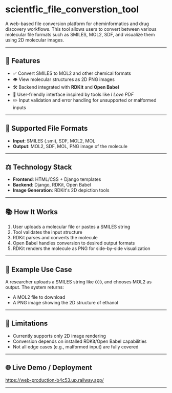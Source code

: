 # scientfic_file_converstion_tool

A web-based file conversion platform for cheminformatics and drug discovery workflows. This tool allows users to convert between various molecular file formats such as SMILES, MOL2, SDF, and visualize them using 2D molecular images.

---

## 🚀 Features

- ✅ Convert SMILES to MOL2 and other chemical formats
- 👁️ View molecular structures as 2D PNG images
- 🛠️ Backend integrated with **RDKit** and **Open Babel**
- 📁 User-friendly interface inspired by tools like *I Love PDF*
- ✏️ Input validation and error handling for unsupported or malformed inputs

---

## 📄 Supported File Formats

- **Input**: SMILES (.smi), SDF, MOL2, MOL
- **Output**: MOL2, SDF, MOL, PNG image of the molecule

---

## ⚖️ Technology Stack

- **Frontend**: HTML/CSS + Django templates 
- **Backend**: Django, RDKit, Open Babel
- **Image Generation**: RDKit's 2D depiction tools

---

## 📚 How It Works

1. User uploads a molecular file or pastes a SMILES string
2. Tool validates the input structure
3. RDKit parses and converts the molecule
4. Open Babel handles conversion to desired output formats
5. RDKit renders the molecule as PNG for side-by-side visualization

---

## 📅 Example Use Case

A researcher uploads a SMILES string like `CCO`, and chooses MOL2 as output. The system returns:

- A MOL2 file to download
- A PNG image showing the 2D structure of ethanol

---


## 🚫 Limitations

- Currently supports only 2D image rendering
- Conversion depends on installed RDKit/Open Babel capabilities
- Not all edge cases (e.g., malformed input) are fully covered

---

## 🌐 Live Demo / Deployment

https://web-production-b4c53.up.railway.app/

---

